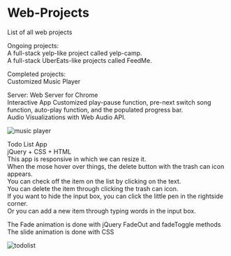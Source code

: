 # Web-Projects
List of all web projects

Ongoing projects:  
A full-stack yelp-like project called yelp-camp.  
A full-stack UberEats-like projects called FeedMe.  

Completed projects:  
Customized Music Player  

Server: Web Server for Chrome  
Interactive App Customized play-pause function, pre-next switch song function, auto-play function, and the populated progress bar.  
Audio Visualizations with Web Audio API.  

![music player](https://user-images.githubusercontent.com/54572005/96385240-7cdadb00-1147-11eb-8256-32d6359a5b4a.gif)  

Todo List App  
jQuery + CSS + HTML  
This app is responsive in which we can resize it.  
When the mose hover over things, the delete button with the trash can icon appears.  
You can check off the item on the list by clicking on the text.  
You can delete the item through clicking the trash can icon.   
If you want to hide the input box, you can click the little pen in the rightside corner.  
Or you can add a new item through typing words in the input box.  

The Fade animation is done with jQuery FadeOut and fadeToggle methods  
The slide animation is done with CSS  


![todolist](https://user-images.githubusercontent.com/54572005/95415776-0982cf00-08e6-11eb-8075-278edcdeab3d.gif)
